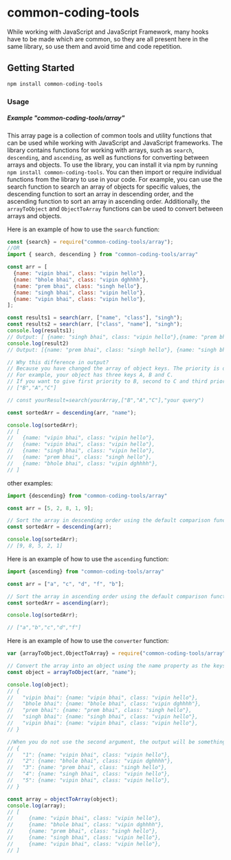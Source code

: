 # common-coding-tools

While working with JavaScript and JavaScript Framework, many hooks have to be made which are common, so they are all present here in the same library, so use them and avoid time and code repetition.

## Getting Started
```javascript
npm install common-coding-tools
```


### Usage

##### Example "common-coding-tools/array"

This array page is a collection of common tools and utility functions that can be used while working with JavaScript and JavaScript frameworks. The library contains functions for working with arrays, such as `search`, `descending`, and `ascending`, as well as functions for converting between arrays and objects. To use the library, you can install it via npm by running `npm install common-coding-tools`. You can then import or require individual functions from the library to use in your code. For example, you can use the search function to search an array of objects for specific values, the descending function to sort an array in descending order, and the ascending function to sort an array in ascending order. Additionally, the `arrayToObject` and `ObjectToArray` functions can be used to convert between arrays and objects.

Here is an example of how to use the `search` function:

```javascript
const {search} = require("common-coding-tools/array");
//OR
import { search, descending } from "common-coding-tools/array"

const arr = [
  {name: "vipin bhai", class: "vipin hello"},
  {name: "bhole bhai", class: "vipin dghhhh"},
  {name: "prem bhai", class: "singh hello"},
  {name: "singh bhai", class: "vipin hello"},
  {name: "vipin bhai", class: "vipin hello"},
];

const results1 = search(arr, ["name", "class"], "singh");
const results2 = search(arr, ["class", "name"], "singh");
console.log(results1);
// Output: [ {name: "singh bhai", class: "vipin hello"},{name: "prem bhai", class: "singh hello"}]
console.log(result2)
// Output: [{name: "prem bhai", class: "singh hello"}, {name: "singh bhai", class: "vipin hello"}]

// Why this difference in output?
// Because you have changed the array of object keys. The priority is decided according to the position of the key. 
// For example, your object has three keys A, B and C. 
// If you want to give first priority to B, second to C and third priority to A, then write like this
// ["B","A","C"]

// const yourResult=search(yourArray,["B","A","C"],"your query")

const sortedArr = descending(arr, "name");

console.log(sortedArr); 
// [
//   {name: "vipin bhai", class: "vipin hello"},
//   {name: "vipin bhai", class: "vipin hello"},
//   {name: "singh bhai", class: "vipin hello"},
//   {name: "prem bhai", class: "singh hello"},
//   {name: "bhole bhai", class: "vipin dghhhh"},
// ]
```

other examples:
```javascript
import {descending} from "common-coding-tools/array"

const arr = [5, 2, 8, 1, 9];

// Sort the array in descending order using the default comparison function
const sortedArr = descending(arr);

console.log(sortedArr);
// [9, 8, 5, 2, 1]
```

Here is an example of how to use the `ascending` function:

```javascript
import {ascending} from "common-coding-tools/array"

const arr = ["a", "c", "d", "f", "b"];

// Sort the array in ascending order using the default comparison function
const sortedArr = ascending(arr);

console.log(sortedArr);

// ["a","b","c","d","f"]
```

Here is an example of how to use the `converter` function:

```javascript
var {arrayToObject,ObjectToArray} = require("common-coding-tools/array")

// Convert the array into an object using the name property as the keys
const object = arrayToObject(arr, "name");

console.log(object);
// {
//   "vipin bhai": {name: "vipin bhai", class: "vipin hello"},
//   "bhole bhai": {name: "bhole bhai", class: "vipin dghhhh"},
//   "prem bhai": {name: "prem bhai", class: "singh hello"},
//   "singh bhai": {name: "singh bhai", class: "vipin hello"},
//   "vipin bhai": {name: "vipin bhai", class: "vipin hello"},
// }

//When you do not use the second argument, the output will be something like
// {
//   "1": {name: "vipin bhai", class: "vipin hello"},
//   "2": {name: "bhole bhai", class: "vipin dghhhh"},
//   "3": {name: "prem bhai", class: "singh hello"},
//   "4": {name: "singh bhai", class: "vipin hello"},
//   "5": {name: "vipin bhai", class: "vipin hello"},
// }

const array = objectToArray(object);
console.log(array);
// [
//     {name: "vipin bhai", class: "vipin hello"},
//     {name: "bhole bhai", class: "vipin dghhhh"},
//     {name: "prem bhai", class: "singh hello"},
//     {name: "singh bhai", class: "vipin hello"},
//     {name: "vipin bhai", class: "vipin hello"},
// ]
```







